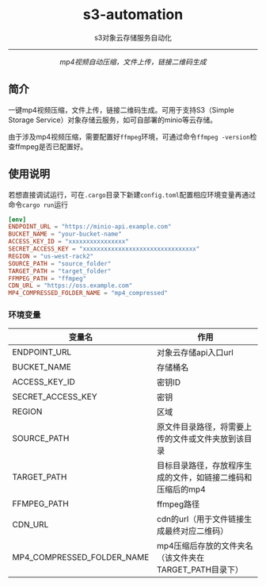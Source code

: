 <div align="center">
<h1 style="border-bottom: none">s3-automation<br></h1>
<p>s3对象云存储服务自动化<br /></p>
</div>

---

<div align="center">
<em>mp4视频自动压缩，文件上传，链接二维码生成</em>
</div>

## 简介

一键mp4视频压缩，文件上传，链接二维码生成。可用于支持S3（Simple Storage Service）对象存储云服务，如可自部署的minio等云存储。

由于涉及mp4视频压缩，需要配置好`ffmpeg`环境，可通过命令`ffmpeg -version`检查ffmpeg是否已配置好。

## 使用说明

若想直接调试运行，可在`.cargo`目录下新建`config.toml`配置相应环境变量再通过命令`cargo run`运行

```toml
[env]
ENDPOINT_URL = "https://minio-api.example.com"
BUCKET_NAME = "your-bucket-name"
ACCESS_KEY_ID = "xxxxxxxxxxxxxxxx"
SECRET_ACCESS_KEY = "xxxxxxxxxxxxxxxxxxxxxxxxxxxxxxxx"
REGION = "us-west-rack2"
SOURCE_PATH = "source_folder"
TARGET_PATH = "target_folder"
FFMPEG_PATH = "ffmpeg"
CDN_URL = "https://oss.example.com"
MP4_COMPRESSED_FOLDER_NAME = "mp4_compressed"
```



### 环境变量

| 变量名                     | 作用                                                        |
| -------------------------- | ----------------------------------------------------------- |
| ENDPOINT_URL               | 对象云存储api入口url                                        |
| BUCKET_NAME                | 存储桶名                                                    |
| ACCESS_KEY_ID              | 密钥ID                                                      |
| SECRET_ACCESS_KEY          | 密钥                                                        |
| REGION                     | 区域                                                        |
| SOURCE_PATH                | 原文件目录路径，将需要上传的文件或文件夹放到该目录          |
| TARGET_PATH                | 目标目录路径，存放程序生成的文件，如链接二维码和压缩后的mp4 |
| FFMPEG_PATH                | ffmpeg路径                                                  |
| CDN_URL                    | cdn的url（用于文件链接生成最终对应二维码）                  |
| MP4_COMPRESSED_FOLDER_NAME | mp4压缩后存放的文件夹名（该文件夹在TARGET_PATH目录下）      |

